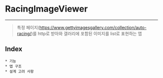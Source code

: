 # RacingImageViewer
---
> 특정 페이지(https://www.gettyimagesgallery.com/collection/auto-racing/)를 http로 받아와 갤러리에 포함된 이미지를 list로 표현하는 앱

## Index
    * 기능
    * 앱 구조 
    * 설계 고려 사항

